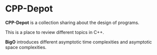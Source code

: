 # CPP-Depot

**CPP-Depot** is a collection sharing about the design of programs.

This is a place to review different topics in C++. 


**BigO** introduces different asymptotic time complexities and asymptotic space complexities.

